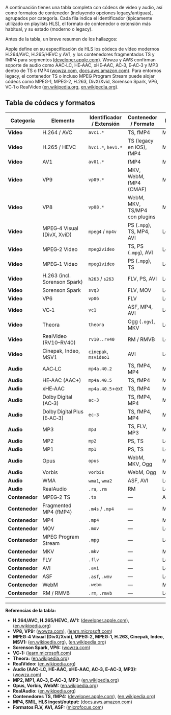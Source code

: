 A continuación tienes una tabla completa con códecs de vídeo y audio, así como formatos de contenedor (incluyendo opciones legacy/antiguas), agrupados por categoría. Cada fila indica el identificador (típicamente utilizado en playlists HLS), el formato de contenedor o extensión más habitual, y su estado (moderno o legacy).

Antes de la tabla, un breve resumen de los hallazgos:

Apple define en su especificación de HLS los códecs de vídeo modernos H.264/AVC, H.265/HEVC y AV1, y los contenedores fragmentados TS y fMP4 para segmentos ([developer.apple.com][1]). Wowza y AWS confirman soporte de audio como AAC‑LC, HE‑AAC, xHE‑AAC, AC‑3, E‑AC‑3 y MP3 dentro de TS o fMP4 ([wowza.com][2], [docs.aws.amazon.com][3]). Para entornos legacy, el contenedor TS o incluso MPEG Program Stream puede alojar códecs como MPEG‑1, MPEG‑2, H.263, DivX/Xvid, Sorenson Spark, VP6, VC‑1 o RealVideo ([en.wikipedia.org][4], [en.wikipedia.org][5]).

## Tabla de códecs y formatos

| Categoría      | Elemento                     | Identificador / Extensión | Contenedor / Formato          | Estado  |
| -------------- | ---------------------------- | ------------------------- | ----------------------------- | ------- |
| **Vídeo**      | H.264 / AVC                  | `avc1.*`                  | TS, fMP4                      | Moderno |
| **Vídeo**      | H.265 / HEVC                 | `hvc1.*`, `hev1.*`        | TS (legacy en iOS), fMP4      | Moderno |
| **Vídeo**      | AV1                          | `av01.*`                  | fMP4                          | Moderno |
| **Vídeo**      | VP9                          | `vp09.*`                  | MKV, WebM, fMP4 (CMAF)        | Moderno |
| **Vídeo**      | VP8                          | `vp08.*`                  | WebM, MKV, TS/MP4 con plugins | Moderno |
| **Vídeo**      | MPEG‑4 Visual (DivX, XviD)   | `mpeg4` / `mp4v`          | PS (`.mpg`), TS, MP4, AVI     | Legacy  |
| **Vídeo**      | MPEG‑2 Video                 | `mpeg2video`              | TS, PS (`.mpg`), AVI          | Legacy  |
| **Vídeo**      | MPEG‑1 Video                 | `mpeg1video`              | PS (`.mpg`), TS               | Legacy  |
| **Vídeo**      | H.263 (incl. Sorenson Spark) | `h263` / `s263`           | FLV, PS, AVI                  | Legacy  |
| **Vídeo**      | Sorenson Spark               | `svq3`                    | FLV, MOV                      | Legacy  |
| **Vídeo**      | VP6                          | `vp06`                    | FLV                           | Legacy  |
| **Vídeo**      | VC‑1                         | `vc1`                     | ASF, MP4, AVI                 | Legacy  |
| **Vídeo**      | Theora                       | `theora`                  | Ogg (`.ogv`), MKV             | Legacy  |
| **Vídeo**      | RealVideo (RV10–RV40)        | `rv10..rv40`              | RM / RMVB                     | Legacy  |
| **Vídeo**      | Cinepak, Indeo, MSV1         | `cinepak`, `msvideo1`     | AVI                           | Legacy  |
| **Audio**      | AAC‑LC                       | `mp4a.40.2`               | TS, fMP4, MP4                 | Moderno |
| **Audio**      | HE‑AAC (AAC+)                | `mp4a.40.5`               | TS, fMP4                      | Moderno |
| **Audio**      | xHE‑AAC                      | `mp4a.40.5`+ext           | TS, fMP4                      | Moderno |
| **Audio**      | Dolby Digital (AC‑3)         | `ac-3`                    | TS, fMP4, MP4                 | Moderno |
| **Audio**      | Dolby Digital Plus (E‑AC‑3)  | `ec-3`                    | TS, fMP4, MP4                 | Moderno |
| **Audio**      | MP3                          | `mp3`                     | TS, FLV, MP3                  | Moderno |
| **Audio**      | MP2                          | `mp2`                     | PS, TS                        | Legacy  |
| **Audio**      | MP1                          | `mp1`                     | PS, TS                        | Legacy  |
| **Audio**      | Opus                         | `opus`                    | WebM, MKV, Ogg                | Moderno |
| **Audio**      | Vorbis                       | `vorbis`                  | WebM, Ogg                     | Moderno |
| **Audio**      | WMA                          | `wma1`, `wma2`            | ASF, AVI                      | Legacy  |
| **Audio**      | RealAudio                    | `.ra`, `.rm`              | RM                            | Legacy  |
| **Contenedor** | MPEG‑2 TS                    | `.ts`                     | —                             | Ambos   |
| **Contenedor** | Fragmented MP4 (fMP4)        | `.m4s` / `.mp4`           | —                             | Moderno |
| **Contenedor** | MP4                          | `.mp4`                    | —                             | Moderno |
| **Contenedor** | MOV                          | `.mov`                    | —                             | Legacy  |
| **Contenedor** | MPEG Program Stream          | `.mpg`                    | —                             | Legacy  |
| **Contenedor** | MKV                          | `.mkv`                    | —                             | Moderno |
| **Contenedor** | FLV                          | `.flv`                    | —                             | Legacy  |
| **Contenedor** | AVI                          | `.avi`                    | —                             | Legacy  |
| **Contenedor** | ASF                          | `.asf`, `.wmv`            | —                             | Legacy  |
| **Contenedor** | WebM                         | `.webm`                   | —                             | Moderno |
| **Contenedor** | RM / RMVB                    | `.rm`, `.rmvb`            | —                             | Legacy  |

---

**Referencias de la tabla:**

* **H.264/AVC, H.265/HEVC, AV1:** ([developer.apple.com][1]), ([en.wikipedia.org][4])
* **VP8, VP9:** ([wowza.com][2]), ([learn.microsoft.com][6])
* **MPEG‑4 Visual (DivX/Xvid), MPEG‑2, MPEG‑1, H.263, Cinepak, Indeo, MSV1:** ([en.wikipedia.org][5]), ([en.wikipedia.org][4])
* **Sorenson Spark, VP6:** ([wowza.com][2])
* **VC‑1:** ([learn.microsoft.com][6])
* **Theora:** ([en.wikipedia.org][7])
* **RealVideo:** ([en.wikipedia.org][8])
* **Audio (AAC‑LC, HE‑AAC, xHE‑AAC, AC‑3, E‑AC‑3, MP3):** ([wowza.com][2])
* **MP2, MP1, AC‑3, E‑AC‑3, MP3:** ([en.wikipedia.org][4])
* **Opus, Vorbis, WebM:** ([en.wikipedia.org][9])
* **RealAudio:** ([en.wikipedia.org][10])
* **Contenedores TS, fMP4:** ([developer.apple.com][1]), ([en.wikipedia.org][11])
* **MP4, SMIL, HLS ingest/output:** ([docs.aws.amazon.com][3])
* **Formatos FLV, AVI, ASF:** ([microfocus.com][12])

[1]: https://developer.apple.com/documentation/http-live-streaming/hls-authoring-specification-for-apple-devices?utm_source=chatgpt.com "HTTP Live Streaming (HLS) authoring specification for Apple devices"
[2]: https://www.wowza.com/docs/understanding-protocols-and-formats-supported-by-wowza-streaming-engine?utm_source=chatgpt.com "Understanding protocols and formats - Wowza"
[3]: https://docs.aws.amazon.com/mediapackage/latest/ug/supported-inputs-vod.html?utm_source=chatgpt.com "VOD supported codecs and input types - AWS Documentation"
[4]: https://en.wikipedia.org/wiki/Comparison_of_video_container_formats?utm_source=chatgpt.com "Comparison of video container formats"
[5]: https://en.wikipedia.org/wiki/List_of_codecs?utm_source=chatgpt.com "List of codecs - Wikipedia"
[6]: https://learn.microsoft.com/en-us/windows/uwp/audio-video-camera/supported-codecs?utm_source=chatgpt.com "Supported codecs - UWP applications - Learn Microsoft"
[7]: https://en.wikipedia.org/wiki/Theora?utm_source=chatgpt.com "Theora"
[8]: https://en.wikipedia.org/wiki/RealVideo?utm_source=chatgpt.com "RealVideo - Wikipedia"
[9]: https://en.wikipedia.org/wiki/WebM?utm_source=chatgpt.com "WebM"
[10]: https://en.wikipedia.org/wiki/RealAudio?utm_source=chatgpt.com "RealAudio - Wikipedia"
[11]: https://en.wikipedia.org/wiki/MPEG_transport_stream?utm_source=chatgpt.com "MPEG transport stream - Wikipedia"
[12]: https://www.microfocus.com/documentation/idol/IDOL_24_3/MediaServer_24.3_Documentation/Help/Content/Operations/Ingest/VideoSupportedFormats.htm?utm_source=chatgpt.com "Supported Audio and Video Codecs and Formats - OpenText"
